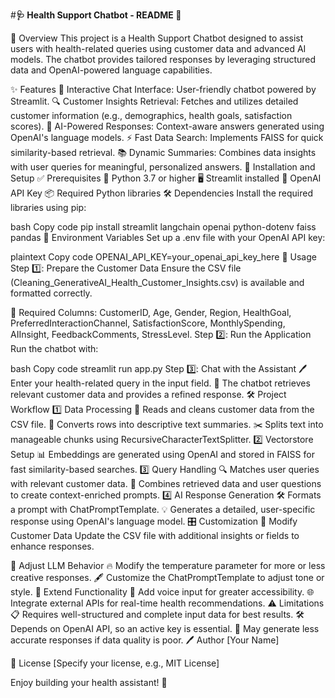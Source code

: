 #__🩺 Health Support Chatbot - README 📖__

🌟 Overview
This project is a Health Support Chatbot designed to assist users with health-related queries using customer data and advanced AI models. The chatbot provides tailored responses by leveraging structured data and OpenAI-powered language capabilities.

✨ Features
💬 Interactive Chat Interface: User-friendly chatbot powered by Streamlit.
🔍 Customer Insights Retrieval: Fetches and utilizes detailed customer information (e.g., demographics, health goals, satisfaction scores).
🤖 AI-Powered Responses: Context-aware answers generated using OpenAI's language models.
⚡ Fast Data Search: Implements FAISS for quick similarity-based retrieval.
📚 Dynamic Summaries: Combines data insights with user queries for meaningful, personalized answers.
🚀 Installation and Setup
✅ Prerequisites
🐍 Python 3.7 or higher
🖥️ Streamlit installed
🔑 OpenAI API Key
📦 Required Python libraries
🛠️ Dependencies
Install the required libraries using pip:

bash
Copy code
pip install streamlit langchain openai python-dotenv faiss pandas
🔐 Environment Variables
Set up a .env file with your OpenAI API key:

plaintext
Copy code
OPENAI_API_KEY=your_openai_api_key_here
🏃 Usage
Step 1️⃣: Prepare the Customer Data
Ensure the CSV file (Cleaning_GenerativeAI_Health_Customer_Insights.csv) is available and formatted correctly.

🔑 Required Columns:
CustomerID, Age, Gender, Region, HealthGoal, PreferredInteractionChannel, SatisfactionScore, MonthlySpending, AIInsight, FeedbackComments, StressLevel.
Step 2️⃣: Run the Application
Run the chatbot with:

bash
Copy code
streamlit run app.py
Step 3️⃣: Chat with the Assistant
🖊️ Enter your health-related query in the input field.
🧠 The chatbot retrieves relevant customer data and provides a refined response.
🛠️ Project Workflow
1️⃣ Data Processing
📄 Reads and cleans customer data from the CSV file.
📝 Converts rows into descriptive text summaries.
✂️ Splits text into manageable chunks using RecursiveCharacterTextSplitter.
2️⃣ Vectorstore Setup
📊 Embeddings are generated using OpenAI and stored in FAISS for fast similarity-based searches.
3️⃣ Query Handling
🔍 Matches user queries with relevant customer data.
🧩 Combines retrieved data and user questions to create context-enriched prompts.
4️⃣ AI Response Generation
🛠️ Formats a prompt with ChatPromptTemplate.
💡 Generates a detailed, user-specific response using OpenAI's language model.
🎛️ Customization
🔄 Modify Customer Data
Update the CSV file with additional insights or fields to enhance responses.

🎨 Adjust LLM Behavior
🔥 Modify the temperature parameter for more or less creative responses.
🖋️ Customize the ChatPromptTemplate to adjust tone or style.
🧩 Extend Functionality
🎤 Add voice input for greater accessibility.
🌐 Integrate external APIs for real-time health recommendations.
⚠️ Limitations
📋 Requires well-structured and complete input data for best results.
🛠️ Depends on OpenAI API, so an active key is essential.
🤔 May generate less accurate responses if data quality is poor.
🖊️ Author
[Your Name]

📜 License
[Specify your license, e.g., MIT License]

Enjoy building your health assistant! 🌟






